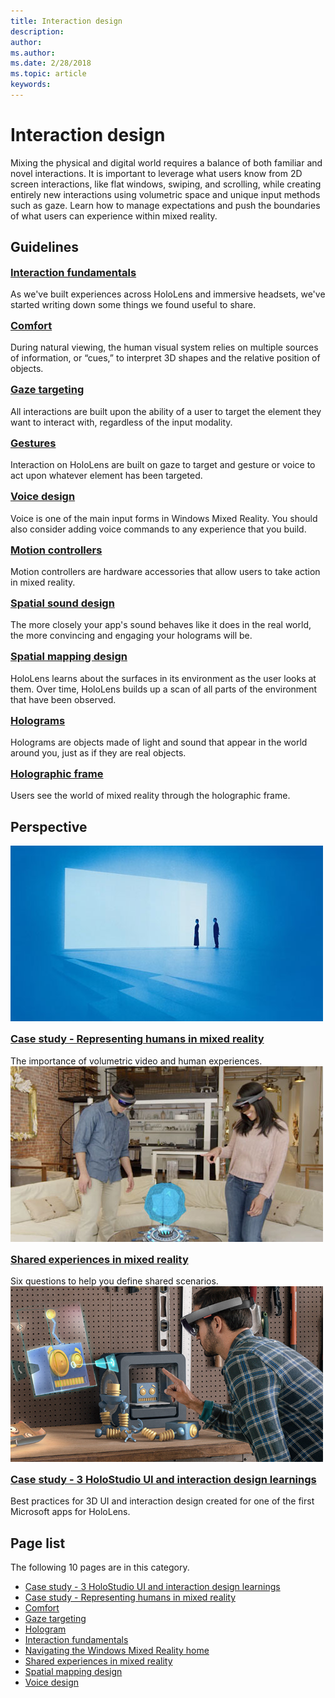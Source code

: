 ```yaml
---
title: Interaction design
description: 
author: 
ms.author: 
ms.date: 2/28/2018
ms.topic: article
keywords: 
---
```




# Interaction design

Mixing the physical and digital world requires a balance of both familiar and novel interactions. It is important to leverage what users know from 2D screen interactions, like flat windows, swiping, and scrolling, while creating entirely new interactions using volumetric space and unique input methods such as gaze. Learn how to manage expectations and push the boundaries of what users can experience within mixed reality.

## Guidelines

<div class="row">
<div class="col-xs-24">
<div class="section remove-header-rule spacer-32-bottom">
<div class="row">
<div class="col-xs-24 col-md-12 col-lg-6">
<div class="section item-section">
 <div class="section-body">
<h3 class="text-title spacer-12-bottom" style="margin-top:15px;">
<a href="../interaction-fundamentals.md">Interaction fundamentals</a>
</h3>As we&#39;ve built experiences across HoloLens and immersive headsets, we&#39;ve started writing down some things we found useful to share.
</div>
</div>
</div><div class="col-xs-24 col-md-12 col-lg-6">
<div class="section item-section">
 <div class="section-body">
<h3 class="text-title spacer-12-bottom" style="margin-top:15px;">
<a href="../comfort.md">Comfort</a>
</h3>During natural viewing, the human visual system relies on multiple sources of information, or “cues,” to interpret 3D shapes and the relative position of objects.
</div>
</div>
</div><div class="col-xs-24 col-md-12 col-lg-6">
<div class="section item-section">
 <div class="section-body">
<h3 class="text-title spacer-12-bottom" style="margin-top:15px;">
<a href="../gaze-targeting.md">Gaze targeting</a>
</h3>All interactions are built upon the ability of a user to target the element they want to interact with, regardless of the input modality.
</div>
</div>
</div><div class="col-xs-24 col-md-12 col-lg-6">
<div class="section item-section">
 <div class="section-body">
<h3 class="text-title spacer-12-bottom" style="margin-top:15px;">
<a href="../gestures.md">Gestures</a>
</h3>Interaction on HoloLens are built on gaze to target and gesture or voice to act upon whatever element has been targeted.
</div>
</div>
</div>
</div>
</div><div class="section remove-header-rule spacer-32-bottom">
<div class="row">
<div class="col-xs-24 col-md-12 col-lg-6">
<div class="section item-section">
 <div class="section-body">
<h3 class="text-title spacer-12-bottom" style="margin-top:15px;">
<a href="../voice-design.md">Voice design</a>
</h3>Voice is one of the main input forms in Windows Mixed Reality. You should also consider adding voice commands to any experience that you build.
</div>
</div>
</div><div class="col-xs-24 col-md-12 col-lg-6">
<div class="section item-section">
 <div class="section-body">
<h3 class="text-title spacer-12-bottom" style="margin-top:15px;">
<a href="../motion-controllers.md">Motion controllers</a>
</h3>Motion controllers are hardware accessories that allow users to take action in mixed reality.
</div>
</div>
</div><div class="col-xs-24 col-md-12 col-lg-6">
<div class="section item-section">
 <div class="section-body">
<h3 class="text-title spacer-12-bottom" style="margin-top:15px;">
<a href="../spatial-sound-design.md">Spatial sound design</a>
</h3> The more closely your app&#39;s sound behaves like it does in the real world, the more convincing and engaging your holograms will be.
</div>
</div>
</div><div class="col-xs-24 col-md-12 col-lg-6">
<div class="section item-section">
 <div class="section-body">
<h3 class="text-title spacer-12-bottom" style="margin-top:15px;">
<a href="../spatial-mapping-design.md">Spatial mapping design</a>
</h3>HoloLens learns about the surfaces in its environment as the user looks at them. Over time, HoloLens builds up a scan of all parts of the environment that have been observed.
</div>
</div>
</div>
</div>
</div><div class="section remove-header-rule spacer-32-bottom">
<div class="row">
<div class="col-xs-24 col-md-12 col-lg-6">
<div class="section item-section">
 <div class="section-body">
<h3 class="text-title spacer-12-bottom" style="margin-top:15px;">
<a href="../hologram.md">Holograms</a>
</h3>Holograms are objects made of light and sound that appear in the world around you, just as if they are real objects.
</div>
</div>
</div><div class="col-xs-24 col-md-12 col-lg-6">
<div class="section item-section">
 <div class="section-body">
<h3 class="text-title spacer-12-bottom" style="margin-top:15px;">
<a href="../holographic-frame.md">Holographic frame</a>
</h3>Users see the world of mixed reality through the holographic frame.
</div>
</div>
</div><div class="col-xs-24 col-md-12 col-lg-6">
<div class="section item-section">

</div>
</div><div class="col-xs-24 col-md-12 col-lg-6">
<div class="section item-section">

</div>
</div><div class="col-xs-24 col-md-12 col-lg-6">
<div class="section item-section">

</div>
</div>
</div>
</div>
</div>
</div>



## Perspective

<div class="row">
<div class="col-xs-24">
<div class="section remove-header-rule spacer-32-bottom">
<div class="row">
<div class="col-xs-24 col-md-12 col-lg-6">
<div class="section item-section">
 <div class="section-header">
<div class="media-countainer">
<a class="img-responsive" href="../case-study-representing-humans-in-mixed-reality.md"><img alt="Representing humans in mixed reality" width="500" height="281" src="../images/representing-humans-in-mixed-reality-tile.jpg" /></a>
</div>
</div><div class="section-body">
<h3 class="text-title spacer-12-bottom" style="margin-top:15px;">
<a href="../case-study-representing-humans-in-mixed-reality.md">Case study - Representing humans in mixed reality</a>
</h3>The importance of volumetric video and human experiences.
</div>
</div>
</div><div class="col-xs-24 col-md-12 col-lg-6">
<div class="section item-section">
 <div class="section-header">
<div class="media-countainer">
<a class="img-responsive" href="../shared-experiences-in-mixed-reality.md"><img alt="Shared experiences in mixed reality" width="500" height="281" src="../images/shared-experiences-in-mixed-reality-tile.jpg" /></a>
</div>
</div><div class="section-body">
<h3 class="text-title spacer-12-bottom" style="margin-top:15px;">
<a href="../shared-experiences-in-mixed-reality.md">Shared experiences in mixed reality</a>
</h3>Six questions to help you define shared scenarios.
</div>
</div>
</div><div class="col-xs-24 col-md-12 col-lg-6">
<div class="section item-section">
 <div class="section-header">
<div class="media-countainer">
<a class="img-responsive" href="../case-study-3-holostudio-ui-and-interaction-design-learnings.md"><img alt="3 HoloStudio UI and interaction design learnings" width="500" height="281" src="../images/case-study-3-holostudio-ui-and-interaction-design-learnings-tile.png" /></a>
</div>
</div><div class="section-body">
<h3 class="text-title spacer-12-bottom" style="margin-top:15px;">
<a href="../case-study-3-holostudio-ui-and-interaction-design-learnings.md">Case study - 3 HoloStudio UI and interaction design learnings</a>
</h3>Best practices for 3D UI and interaction design created for one of the first Microsoft apps for HoloLens.
</div>
</div>
</div><div class="col-xs-24 col-md-12 col-lg-6">
<div class="section item-section">

</div>
</div>
</div>
</div>
</div>
</div>



## Page list

The following 10 pages are in this category.
* [Case study - 3 HoloStudio UI and interaction design learnings](../case-study-3-holostudio-ui-and-interaction-design-learnings.md)
* [Case study - Representing humans in mixed reality](../case-study-representing-humans-in-mixed-reality.md)
* [Comfort](../comfort.md)
* [Gaze targeting](../gaze-targeting.md)
* [Hologram](../hologram.md)
* [Interaction fundamentals](../interaction-fundamentals.md)
* [Navigating the Windows Mixed Reality home](../navigating-the-windows-mixed-reality-home.md)
* [Shared experiences in mixed reality](../shared-experiences-in-mixed-reality.md)
* [Spatial mapping design](../spatial-mapping-design.md)
* [Voice design](../voice-design.md)